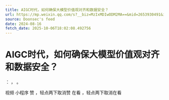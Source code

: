 ```yaml
---
title: AIGC时代，如何确保大模型价值观对齐和数据安全？
url: https://mp.weixin.qq.com/s?__biz=MzIxMDIwODM2MA==&mid=2653930491&idx=1&sn=d55ade4a7aa64fca8536eb04c9d08283
source: Doonsec's feed
date: 2024-08-16
fetch_date: 2025-10-06T18:02:08.492756
---
```


# AIGC时代，如何确保大模型价值观对齐和数据安全？

：
，
。

视频
小程序
赞
，轻点两下取消赞
在看
，轻点两下取消在看